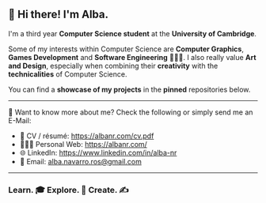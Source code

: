 ## 👋 Hi there! I'm Alba.
I'm a third year **Computer Science student** at the **University of Cambridge**.

Some of my interests within Computer Science are **Computer Graphics**, **Games Development** and **Software Engineering** 👩🏻‍💻. I also really value **Art and Design**, especially when combining their **creativity** with the **technicalities** of Computer Science.

You can find a **showcase of my projects** in the **pinned** repositories below.

---
💬 Want to know more about me? Check the following or simply send me an E-Mail:

- 📄 CV / résumé: https://albanr.com/cv.pdf
- 👩🏻‍💻 Personal Web: https://albanr.com/
- 🌐 LinkedIn: https://www.linkedin.com/in/alba-nr
- 📧 Email: alba.navarro.ros@gmail.com

---
### Learn. 🎓 Explore. 🚀 Create. ✍️
